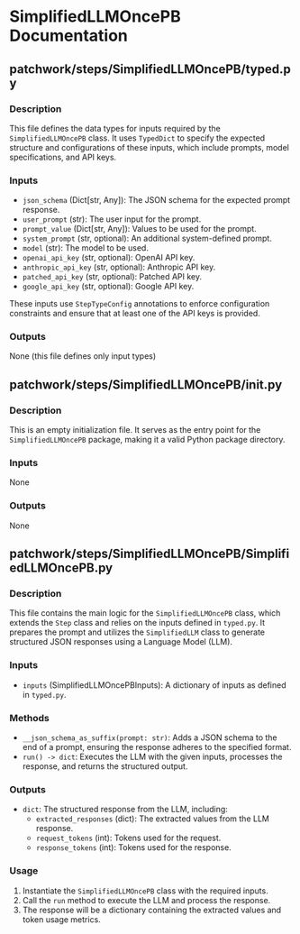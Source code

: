 # SimplifiedLLMOncePB Documentation

## patchwork/steps/SimplifiedLLMOncePB/typed.py

### Description

This file defines the data types for inputs required by the `SimplifiedLLMOncePB` class. It uses `TypedDict` to specify the expected structure and configurations of these inputs, which include prompts, model specifications, and API keys.

### Inputs

- `json_schema` (Dict[str, Any]): The JSON schema for the expected prompt response.
- `user_prompt` (str): The user input for the prompt.
- `prompt_value` (Dict[str, Any]): Values to be used for the prompt.
- `system_prompt` (str, optional): An additional system-defined prompt.
- `model` (str): The model to be used.
- `openai_api_key` (str, optional): OpenAI API key.
- `anthropic_api_key` (str, optional): Anthropic API key.
- `patched_api_key` (str, optional): Patched API key.
- `google_api_key` (str, optional): Google API key.

These inputs use `StepTypeConfig` annotations to enforce configuration constraints and ensure that at least one of the API keys is provided.

### Outputs

None (this file defines only input types)

## patchwork/steps/SimplifiedLLMOncePB/__init__.py

### Description

This is an empty initialization file. It serves as the entry point for the `SimplifiedLLMOncePB` package, making it a valid Python package directory.

### Inputs

None

### Outputs

None

## patchwork/steps/SimplifiedLLMOncePB/SimplifiedLLMOncePB.py

### Description

This file contains the main logic for the `SimplifiedLLMOncePB` class, which extends the `Step` class and relies on the inputs defined in `typed.py`. It prepares the prompt and utilizes the `SimplifiedLLM` class to generate structured JSON responses using a Language Model (LLM).

### Inputs

- `inputs` (SimplifiedLLMOncePBInputs): A dictionary of inputs as defined in `typed.py`.

### Methods

- `__json_schema_as_suffix(prompt: str)`: Adds a JSON schema to the end of a prompt, ensuring the response adheres to the specified format.
- `run() -> dict`: Executes the LLM with the given inputs, processes the response, and returns the structured output.

### Outputs

- `dict`: The structured response from the LLM, including:
  - `extracted_responses` (dict): The extracted values from the LLM response.
  - `request_tokens` (int): Tokens used for the request.
  - `response_tokens` (int): Tokens used for the response.

### Usage

1. Instantiate the `SimplifiedLLMOncePB` class with the required inputs.
2. Call the `run` method to execute the LLM and process the response.
3. The response will be a dictionary containing the extracted values and token usage metrics.